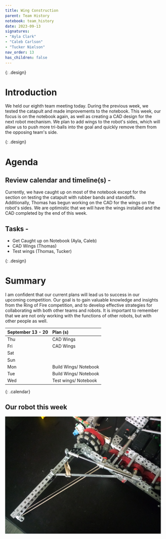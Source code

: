 ```yaml
---
title: Wing Construction
parent: Team History
notebook: team_history
date: 2023-09-13
signatures:
- "Ayla Clark"
- "Caleb Carlson"
- "Tucker Nielson"
nav_order: 13
has_children: false
---
```


{: .design}
# Introduction 

We held our eighth team meeting today. During the previous week, we tested the catapult and made improvements to the notebook. This week, our focus is on the notebook again, as well as creating a CAD design for the next robot mechanism. We plan to add wings to the robot's sides, which will allow us to push more tri-balls into the goal and quickly remove them from the opposing team's side.

{: .design}
# Agenda 

## Review calendar and timeline(s) -
Currently, we have caught up on most of the notebook except for the section on testing the catapult with rubber bands and standoffs. Additionally, Thomas has begun working on the CAD for the wings on the robot's sides. We are optimistic that we will have the wings installed and the CAD completed by the end of this week.

## Tasks -
* Get Caught up on Notebook 						    (Ayla, Caleb)
* CAD Wings				   (Thomas)
* Test wings        (Thomas, Tucker)



{: .design}
# Summary
I am confident that our current plans will lead us to success in our upcoming competition. Our goal is to gain valuable knowledge and insights from the Ring of Fire competition, and to develop effective strategies for collaborating with both other teams and robots. It is important to remember that we are not only working with the functions of other robots, but with other people as well.

| September 13 - 20  | Plan (s) |
|:---|:---|
| Thu | CAD Wings |
| Fri | CAD Wings|
| Sat | |
| Sun |  |
| Mon | Build Wings/ Notebook|
| Tue | Build Wings/ Notebook |
| Wed | Test wings/ Notebook |
{: .calendar}

## Our robot this week

<img src="/assets/Team%20History/WingCon.jpg" alt="Our Robot this week">